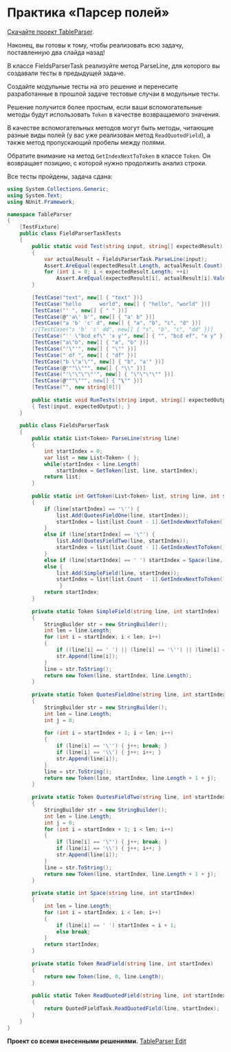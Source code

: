 # Практика «Парсер полей»

[Скачайте проект TableParser](TableParser.zip).

Наконец, вы готовы к тому, чтобы реализовать всю задачу, поставленную два слайда назад!

В классе FieldsParserTask реализуйте метод ParseLine, для которого вы создавали тесты в предыдущей задаче.

Создайте модульные тесты на это решение и перенесите разработанные в прошлой задаче тестовые случаи в модульные тесты.

Решение получится более простым, если ваши вспомогательные методы будут использовать `Token` в качестве возвращаемого значения.

В качестве вспомогательных методов могут быть методы, читающие разные виды полей (у вас уже реализован метод `ReadQuotedField`), а также метод пропускающий пробелы между полями.

Обратите внимание на метод `GetIndexNextToToken` в классе `Token`. Он возвращает позицию, с которой нужно продолжить анализ строки.


Все тесты пройдены, задача сдана:
```cs
using System.Collections.Generic;
using System.Text;
using NUnit.Framework;

namespace TableParser
{
    [TestFixture]
    public class FieldParserTaskTests
    {
        public static void Test(string input, string[] expectedResult)
        {
            var actualResult = FieldsParserTask.ParseLine(input);
            Assert.AreEqual(expectedResult.Length, actualResult.Count);
            for (int i = 0; i < expectedResult.Length; ++i)
                Assert.AreEqual(expectedResult[i], actualResult[i].Value);
        }
    
        [TestCase("text", new[] { "text" })]
        [TestCase("hello      world", new[] { "hello", "world" })]
        [TestCase("' ", new[] { " " })]
        [TestCase(@"'a\' b'", new[] { "a' b" })]
        [TestCase("a 'b' 'c' d", new[] { "a", "b", "c", "d" })]
        //[TestCase("s 'b' 'c' dd", new[] { "s", "b", "c", "dd" })]
        [TestCase("'' \"bcd ef\" 'x y'", new[] { "", "bcd ef", "x y" })]
        [TestCase("a\"b", new[] { "a", "b" })]
        [TestCase("'\"'", new[] { "\"" })]
        [TestCase(" df ", new[] { "df" })]
        [TestCase("b \"a'\"", new[] { "b", "a'" })]
        [TestCase(@"""\\""", new[] { "\\" })]
        [TestCase("'\"\"\"\"'", new[] { "\"\"\"\"" })]
        [TestCase(@"""\""", new[] { "\"" })]
        [TestCase("", new string[0])]
    
        public static void RunTests(string input, string[] expectedOutput)
        { Test(input, expectedOutput); }
    }
    
    public class FieldsParserTask
    {
        public static List<Token> ParseLine(string line)
        {
            int startIndex = 0;
            var list = new List<Token> { };
            while(startIndex < line.Length)
                startIndex = GetToken(list, line, startIndex);
            return list;
        }
        
        public static int GetToken(List<Token> list, string line, int startIndex)
        {
            if (line[startIndex] == '\'') {
                list.Add(QuotesFieldOne(line, startIndex));
                startIndex = list[list.Count - 1].GetIndexNextToToken();
            }
            else if (line[startIndex] == '\"') {
                list.Add(QuotesFieldTwo(line, startIndex));
                startIndex = list[list.Count - 1].GetIndexNextToToken();
            }
            else if (line[startIndex] == ' ') startIndex = Space(line, startIndex);
            else {
                list.Add(SimpleField(line, startIndex));
                startIndex = list[list.Count - 1].GetIndexNextToToken();
                 }
            return startIndex;
        }
    
        private static Token SimpleField(string line, int startIndex)
        {
            StringBuilder str = new StringBuilder();
            int len = line.Length;
            for (int i = startIndex; i < len; i++)
            {
                if ((line[i] == ' ') || (line[i] == '\'') || (line[i] == '\"')) break;
                str.Append(line[i]);
            }
            line = str.ToString();
            return new Token(line, startIndex, line.Length);
        }
    
        private static Token QuotesFieldOne(string line, int startIndex)
        {
            StringBuilder str = new StringBuilder();
            int len = line.Length;
            int j = 0;
    
            for (int i = startIndex + 1; i < len; i++)
            {
                if (line[i] == '\'') { j++; break; }
                if (line[i] == '\\') { j++; i++; }
                str.Append(line[i]);
            }
            line = str.ToString();
            return new Token(line, startIndex, line.Length + 1 + j);
        }
    
        private static Token QuotesFieldTwo(string line, int startIndex)
        {
            StringBuilder str = new StringBuilder();
            int len = line.Length;
            int j = 0;
            for (int i = startIndex + 1; i < len; i++)
            {
                if (line[i] == '\"') { j++; break; }
                if (line[i] == '\\') { j++; i++; }
                str.Append(line[i]);
            }
            line = str.ToString();
            return new Token(line, startIndex, line.Length + 1 + j);
        }
    
        private static int Space(string line, int startIndex)
        {
            int len = line.Length;
            for (int i = startIndex; i < len; i++)
            {
                if (line[i] == ' ') startIndex = i + 1;
                else break;
            }
            return startIndex;
        }
    
        private static Token ReadField(string line, int startIndex)
        {
            return new Token(line, 0, line.Length);
        }
    
        public static Token ReadQuotedField(string line, int startIndex)
        { 
            return QuotedFieldTask.ReadQuotedField(line, startIndex);
        }
    }
}
```

**Проект со всеми внесенными решениями.**
[TableParser Edit](TableParser_Edit.zip)
